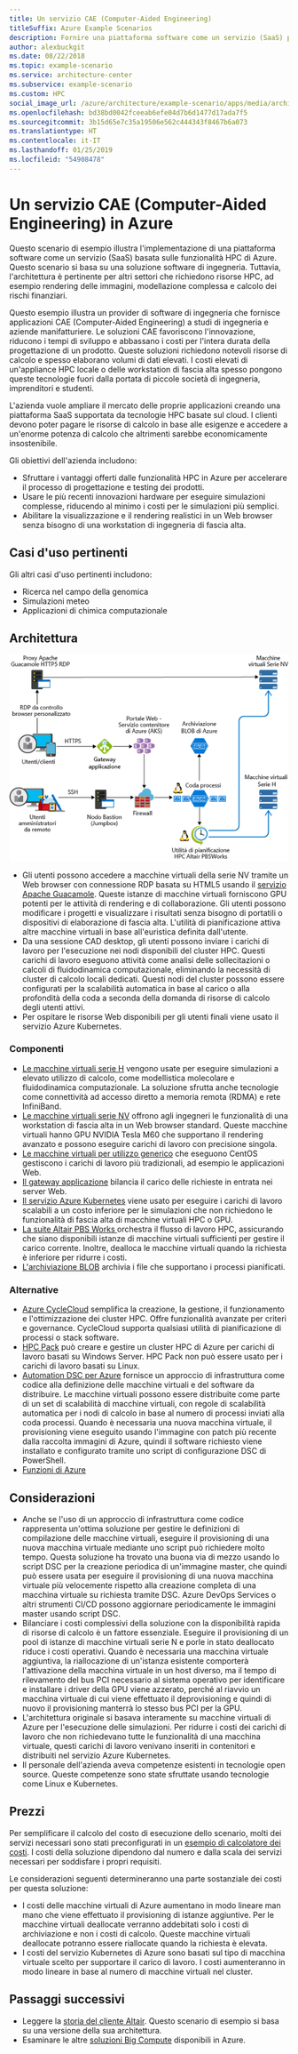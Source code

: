 ```yaml
---
title: Un servizio CAE (Computer-Aided Engineering)
titleSuffix: Azure Example Scenarios
description: Fornire una piattaforma software come un servizio (SaaS) per CAE (Computer-Aided Engineering) in Azure.
author: alexbuckgit
ms.date: 08/22/2018
ms.topic: example-scenario
ms.service: architecture-center
ms.subservice: example-scenario
ms.custom: HPC
social_image_url: /azure/architecture/example-scenario/apps/media/architecture-hpc-saas.png
ms.openlocfilehash: bd38bd0042fceeab6efe04d7b6d1477d17ada7f5
ms.sourcegitcommit: 3b15d65e7c35a19506e562c444343f8467b6a073
ms.translationtype: HT
ms.contentlocale: it-IT
ms.lasthandoff: 01/25/2019
ms.locfileid: "54908478"
---
```

# <a name="a-computer-aided-engineering-service-on-azure"></a>Un servizio CAE (Computer-Aided Engineering) in Azure

Questo scenario di esempio illustra l'implementazione di una piattaforma software come un servizio (SaaS) basata sulle funzionalità HPC di Azure. Questo scenario si basa su una soluzione software di ingegneria. Tuttavia, l'architettura è pertinente per altri settori che richiedono risorse HPC, ad esempio rendering delle immagini, modellazione complessa e calcolo dei rischi finanziari.

Questo esempio illustra un provider di software di ingegneria che fornisce applicazioni CAE (Computer-Aided Engineering) a studi di ingegneria e aziende manifatturiere. Le soluzioni CAE favoriscono l'innovazione, riducono i tempi di sviluppo e abbassano i costi per l'intera durata della progettazione di un prodotto. Queste soluzioni richiedono notevoli risorse di calcolo e spesso elaborano volumi di dati elevati. I costi elevati di un'appliance HPC locale o delle workstation di fascia alta spesso pongono queste tecnologie fuori dalla portata di piccole società di ingegneria, imprenditori e studenti.

L'azienda vuole ampliare il mercato delle proprie applicazioni creando una piattaforma SaaS supportata da tecnologie HPC basate sul cloud. I clienti devono poter pagare le risorse di calcolo in base alle esigenze e accedere a un'enorme potenza di calcolo che altrimenti sarebbe economicamente insostenibile.

Gli obiettivi dell'azienda includono:

- Sfruttare i vantaggi offerti dalle funzionalità HPC in Azure per accelerare il processo di progettazione e testing dei prodotti.
- Usare le più recenti innovazioni hardware per eseguire simulazioni complesse, riducendo al minimo i costi per le simulazioni più semplici.
- Abilitare la visualizzazione e il rendering realistici in un Web browser senza bisogno di una workstation di ingegneria di fascia alta.

## <a name="relevant-use-cases"></a>Casi d'uso pertinenti

Gli altri casi d'uso pertinenti includono:

- Ricerca nel campo della genomica
- Simulazioni meteo
- Applicazioni di chimica computazionale

## <a name="architecture"></a>Architettura

![Architettura di una soluzione SaaS con funzionalità HPC][architecture]

- Gli utenti possono accedere a macchine virtuali della serie NV tramite un Web browser con connessione RDP basata su HTML5 usando il [servizio Apache Guacamole](https://guacamole.apache.org/). Queste istanze di macchine virtuali forniscono GPU potenti per le attività di rendering e di collaborazione. Gli utenti possono modificare i progetti e visualizzare i risultati senza bisogno di portatili o dispositivi di elaborazione di fascia alta. L'utilità di pianificazione attiva altre macchine virtuali in base all'euristica definita dall'utente.
- Da una sessione CAD desktop, gli utenti possono inviare i carichi di lavoro per l'esecuzione nei nodi disponibili del cluster HPC. Questi carichi di lavoro eseguono attività come analisi delle sollecitazioni o calcoli di fluidodinamica computazionale, eliminando la necessità di cluster di calcolo locali dedicati. Questi nodi del cluster possono essere configurati per la scalabilità automatica in base al carico o alla profondità della coda a seconda della domanda di risorse di calcolo degli utenti attivi.
- Per ospitare le risorse Web disponibili per gli utenti finali viene usato il servizio Azure Kubernetes.

### <a name="components"></a>Componenti

- [Le macchine virtuali serie H](/azure/virtual-machines/linux/sizes-hpc) vengono usate per eseguire simulazioni a elevato utilizzo di calcolo, come modellistica molecolare e fluidodinamica computazionale. La soluzione sfrutta anche tecnologie come connettività ad accesso diretto a memoria remota (RDMA) e rete InfiniBand.
- [Le macchine virtuali serie NV](/azure/virtual-machines/windows/sizes-gpu) offrono agli ingegneri le funzionalità di una workstation di fascia alta in un Web browser standard. Queste macchine virtuali hanno GPU NVIDIA Tesla M60 che supportano il rendering avanzato e possono eseguire carichi di lavoro con precisione singola.
- [Le macchine virtuali per utilizzo generico](/azure/virtual-machines/linux/sizes-general) che eseguono CentOS gestiscono i carichi di lavoro più tradizionali, ad esempio le applicazioni Web.
- [Il gateway applicazione](/azure/application-gateway/overview) bilancia il carico delle richieste in entrata nei server Web.
- [Il servizio Azure Kubernetes](/azure/aks/intro-kubernetes) viene usato per eseguire i carichi di lavoro scalabili a un costo inferiore per le simulazioni che non richiedono le funzionalità di fascia alta di macchine virtuali HPC o GPU.
- [La suite Altair PBS Works ](https://www.pbsworks.com/PBSProduct.aspx?n=PBS-Works-Suite&c=Overview-and-Capabilities) orchestra il flusso di lavoro HPC, assicurando che siano disponibili istanze di macchine virtuali sufficienti per gestire il carico corrente. Inoltre, dealloca le macchine virtuali quando la richiesta è inferiore per ridurre i costi.
- [L'archiviazione BLOB](/azure/storage/blobs/storage-blobs-introduction) archivia i file che supportano i processi pianificati.

### <a name="alternatives"></a>Alternative

- [Azure CycleCloud](/azure/cyclecloud/overview) semplifica la creazione, la gestione, il funzionamento e l'ottimizzazione dei cluster HPC. Offre funzionalità avanzate per criteri e governance. CycleCloud supporta qualsiasi utilità di pianificazione di processi o stack software.
- [HPC Pack](/azure/virtual-machines/windows/hpcpack-cluster-options) può creare e gestire un cluster HPC di Azure per carichi di lavoro basati su Windows Server. HPC Pack non può essere usato per i carichi di lavoro basati su Linux.
- [Automation DSC per Azure](/azure/automation/automation-dsc-overview) fornisce un approccio di infrastruttura come codice alla definizione delle macchine virtuali e del software da distribuire. Le macchine virtuali possono essere distribuite come parte di un set di scalabilità di macchine virtuali, con regole di scalabilità automatica per i nodi di calcolo in base al numero di processi inviati alla coda processi. Quando è necessaria una nuova macchina virtuale, il provisioning viene eseguito usando l'immagine con patch più recente dalla raccolta immagini di Azure, quindi il software richiesto viene installato e configurato tramite uno script di configurazione DSC di PowerShell.
- [Funzioni di Azure](/azure/azure-functions/functions-overview)

## <a name="considerations"></a>Considerazioni

- Anche se l'uso di un approccio di infrastruttura come codice rappresenta un'ottima soluzione per gestire le definizioni di compilazione delle macchine virtuali, eseguire il provisioning di una nuova macchina virtuale mediante uno script può richiedere molto tempo. Questa soluzione ha trovato una buona via di mezzo usando lo script DSC per la creazione periodica di un'immagine master, che quindi può essere usata per eseguire il provisioning di una nuova macchina virtuale più velocemente rispetto alla creazione completa di una macchina virtuale su richiesta tramite DSC. Azure DevOps Services o altri strumenti CI/CD possono aggiornare periodicamente le immagini master usando script DSC.
- Bilanciare i costi complessivi della soluzione con la disponibilità rapida di risorse di calcolo è un fattore essenziale. Eseguire il provisioning di un pool di istanze di macchine virtuali serie N e porle in stato deallocato riduce i costi operativi. Quando è necessaria una macchina virtuale aggiuntiva, la riallocazione di un'istanza esistente comporterà l'attivazione della macchina virtuale in un host diverso, ma il tempo di rilevamento del bus PCI necessario al sistema operativo per identificare e installare i driver della GPU viene azzerato, perché al riavvio un macchina virtuale di cui viene effettuato il deprovisioning e quindi di nuovo il provisioning manterrà lo stesso bus PCI per la GPU.
- L'architettura originale si basava interamente su macchine virtuali di Azure per l'esecuzione delle simulazioni. Per ridurre i costi dei carichi di lavoro che non richiedevano tutte le funzionalità di una macchina virtuale, questi carichi di lavoro venivano inseriti in contenitori e distribuiti nel servizio Azure Kubernetes.
- Il personale dell'azienda aveva competenze esistenti in tecnologie open source. Queste competenze sono state sfruttate usando tecnologie come Linux e Kubernetes.

## <a name="pricing"></a>Prezzi

Per semplificare il calcolo del costo di esecuzione dello scenario, molti dei servizi necessari sono stati preconfigurati in un [esempio di calcolatore dei costi][calculator]. I costi della soluzione dipendono dal numero e dalla scala dei servizi necessari per soddisfare i propri requisiti.

Le considerazioni seguenti determineranno una parte sostanziale dei costi per questa soluzione:

- I costi delle macchine virtuali di Azure aumentano in modo lineare man mano che viene effettuato il provisioning di istanze aggiuntive. Per le macchine virtuali deallocate verranno addebitati solo i costi di archiviazione e non i costi di calcolo. Queste macchine virtuali deallocate potranno essere riallocate quando la richiesta è elevata.
- I costi del servizio Kubernetes di Azure sono basati sul tipo di macchina virtuale scelto per supportare il carico di lavoro. I costi aumenteranno in modo lineare in base al numero di macchine virtuali nel cluster.

## <a name="next-steps"></a>Passaggi successivi

- Leggere la [storia del cliente Altair][source-document]. Questo scenario di esempio si basa su una versione della sua architettura.
- Esaminare le altre [soluzioni Big Compute](https://azure.microsoft.com/solutions/big-compute) disponibili in Azure.

<!-- links -->
[architecture]: ./media/architecture-hpc-saas.png
[source-document]: https://customers.microsoft.com/story/altair-manufacturing-azure
[calculator]: https://azure.com/e/3cb9ccdc893f41ffbcdb00c328178ccf
